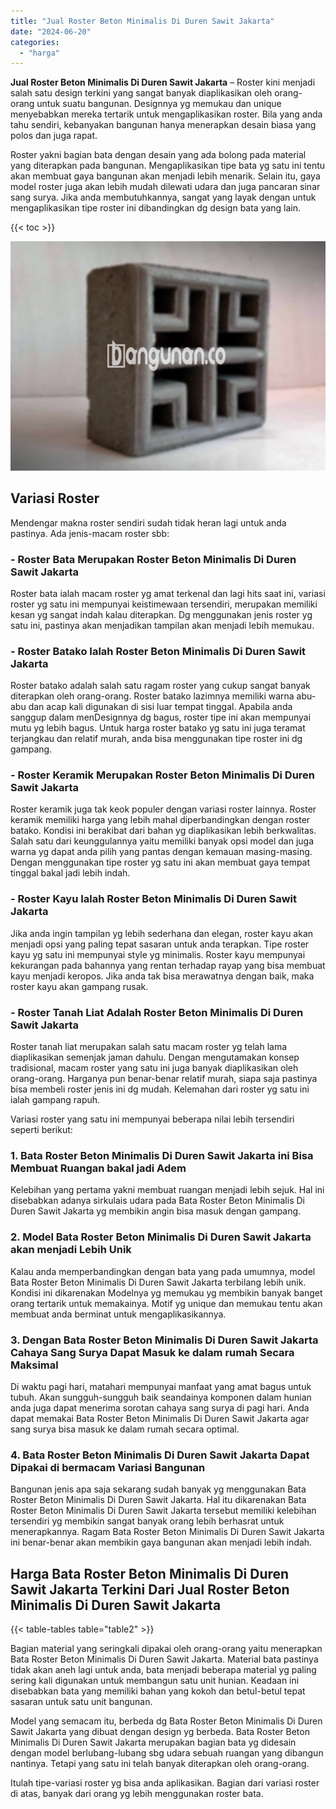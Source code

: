 ```yaml
---
title: "Jual Roster Beton Minimalis Di Duren Sawit Jakarta"
date: "2024-06-20"
categories: 
  - "harga"
---
```


**Jual Roster Beton Minimalis Di Duren Sawit Jakarta** – Roster kini menjadi salah satu design terkini yang sangat banyak diaplikasikan oleh orang-orang untuk suatu bangunan. Designnya yg memukau dan unique menyebabkan mereka tertarik untuk mengaplikasikan roster. Bila yang anda tahu sendiri, kebanyakan bangunan hanya menerapkan desain biasa yang polos dan juga rapat.

Roster yakni bagian bata dengan desain yang ada bolong pada material yang diterapkan pada bangunan. Mengaplikasikan tipe bata yg satu ini tentu akan membuat gaya bangunan akan menjadi lebih menarik. Selain itu, gaya model roster juga akan lebih mudah dilewati udara dan juga pancaran sinar sang surya. Jika anda membutuhkannya, sangat yang layak dengan untuk mengaplikasikan tipe roster ini dibandingkan dg design bata yang lain.

{{< toc >}}

![Jual Roster Beton Minimalis Di Duren Sawit Jakarta](/images/bata-roster-minimalis-20.png)

## Variasi Roster

Mendengar makna roster sendiri sudah tidak heran lagi untuk anda pastinya. Ada jenis-macam roster sbb:

### \- Roster Bata Merupakan Roster Beton Minimalis Di Duren Sawit Jakarta

Roster bata ialah macam roster yg amat terkenal dan lagi hits saat ini, variasi roster yg satu ini mempunyai keistimewaan tersendiri, merupakan memiliki kesan yg sangat indah kalau diterapkan. Dg menggunakan jenis roster yg satu ini, pastinya akan menjadikan tampilan akan menjadi lebih memukau.

### \- Roster Batako Ialah Roster Beton Minimalis Di Duren Sawit Jakarta

Roster batako adalah salah satu ragam roster yang cukup sangat banyak diterapkan oleh orang-orang. Roster batako lazimnya memiliki warna abu-abu dan acap kali digunakan di sisi luar tempat tinggal. Apabila anda sanggup dalam menDesignnya dg bagus, roster tipe ini akan mempunyai mutu yg lebih bagus. Untuk harga roster batako yg satu ini juga teramat terjangkau dan relatif murah, anda bisa menggunakan tipe roster ini dg gampang.

### \- Roster Keramik Merupakan Roster Beton Minimalis Di Duren Sawit Jakarta

Roster keramik juga tak keok populer dengan variasi roster lainnya. Roster keramik memiliki harga yang lebih mahal diperbandingkan dengan roster batako. Kondisi ini berakibat dari bahan yg diaplikasikan lebih berkwalitas. Salah satu dari keunggulannya yaitu memiliki banyak opsi model dan juga warna yg dapat anda pilih yang pantas dengan kemauan masing-masing. Dengan menggunakan tipe roster yg satu ini akan membuat gaya tempat tinggal bakal jadi lebih indah.

### \- Roster Kayu Ialah Roster Beton Minimalis Di Duren Sawit Jakarta

Jika anda ingin tampilan yg lebih sederhana dan elegan, roster kayu akan menjadi opsi yang paling tepat sasaran untuk anda terapkan. Tipe roster kayu yg satu ini mempunyai style yg minimalis. Roster kayu mempunyai kekurangan pada bahannya yang rentan terhadap rayap yang bisa membuat kayu menjadi keropos. Jika anda tak bisa merawatnya dengan baik, maka roster kayu akan gampang rusak.

### \- Roster Tanah Liat Adalah Roster Beton Minimalis Di Duren Sawit Jakarta

Roster tanah liat merupakan salah satu macam roster yg telah lama diaplikasikan semenjak jaman dahulu. Dengan mengutamakan konsep tradisional, macam roster yang satu ini juga banyak diaplikasikan oleh orang-orang. Harganya pun benar-benar relatif murah, siapa saja pastinya bisa membeli roster jenis ini dg mudah. Kelemahan dari roster yg satu ini ialah gampang rapuh.

Variasi roster yang satu ini mempunyai beberapa nilai lebih tersendiri seperti berikut:

### 1\. Bata Roster Beton Minimalis Di Duren Sawit Jakarta ini Bisa Membuat Ruangan bakal jadi Adem

Kelebihan yang pertama yakni membuat ruangan menjadi lebih sejuk. Hal ini disebabkan adanya sirkulais udara pada Bata Roster Beton Minimalis Di Duren Sawit Jakarta yg membikin angin bisa masuk dengan gampang.

### 2\. Model Bata Roster Beton Minimalis Di Duren Sawit Jakarta akan menjadi Lebih Unik

Kalau anda memperbandingkan dengan bata yang pada umumnya, model Bata Roster Beton Minimalis Di Duren Sawit Jakarta terbilang lebih unik. Kondisi ini dikarenakan Modelnya yg memukau yg membikin banyak banget orang tertarik untuk memakainya. Motif yg unique dan memukau tentu akan membuat anda berminat untuk mengaplikasikannya.

### 3\. Dengan Bata Roster Beton Minimalis Di Duren Sawit Jakarta Cahaya Sang Surya Dapat Masuk ke dalam rumah Secara Maksimal

Di waktu pagi hari, matahari mempunyai manfaat yang amat bagus untuk tubuh. Akan sungguh-sungguh baik seandainya komponen dalam hunian anda juga dapat menerima sorotan cahaya sang surya di pagi hari. Anda dapat memakai Bata Roster Beton Minimalis Di Duren Sawit Jakarta agar sang surya bisa masuk ke dalam rumah secara optimal.

### 4\. Bata Roster Beton Minimalis Di Duren Sawit Jakarta Dapat Dipakai di bermacam Variasi Bangunan

Bangunan jenis apa saja sekarang sudah banyak yg menggunakan Bata Roster Beton Minimalis Di Duren Sawit Jakarta. Hal itu dikarenakan Bata Roster Beton Minimalis Di Duren Sawit Jakarta tersebut memiliki kelebihan tersendiri yg membikin sangat banyak orang lebih berhasrat untuk menerapkannya. Ragam Bata Roster Beton Minimalis Di Duren Sawit Jakarta ini benar-benar akan membikin gaya bangunan akan menjadi lebih indah.

## Harga Bata Roster Beton Minimalis Di Duren Sawit Jakarta Terkini Dari Jual Roster Beton Minimalis Di Duren Sawit Jakarta

{{< table-tables table="table2" >}}

Bagian material yang seringkali dipakai oleh orang-orang yaitu menerapkan Bata Roster Beton Minimalis Di Duren Sawit Jakarta. Material bata pastinya tidak akan aneh lagi untuk anda, bata menjadi beberapa material yg paling sering kali digunakan untuk membangun satu unit hunian. Keadaan ini disebabkan bata yang memiliki bahan yang kokoh dan betul-betul tepat sasaran untuk satu unit bangunan.

Model yang semacam itu, berbeda dg Bata Roster Beton Minimalis Di Duren Sawit Jakarta yang dibuat dengan design yg berbeda. Bata Roster Beton Minimalis Di Duren Sawit Jakarta merupakan bagian bata yg didesain dengan model berlubang-lubang sbg udara sebuah ruangan yang dibangun nantinya. Tetapi yang satu ini telah banyak diterapkan oleh orang-orang.

Itulah tipe-variasi roster yg bisa anda aplikasikan. Bagian dari variasi roster di atas, banyak dari orang yg lebih menggunakan roster bata.
